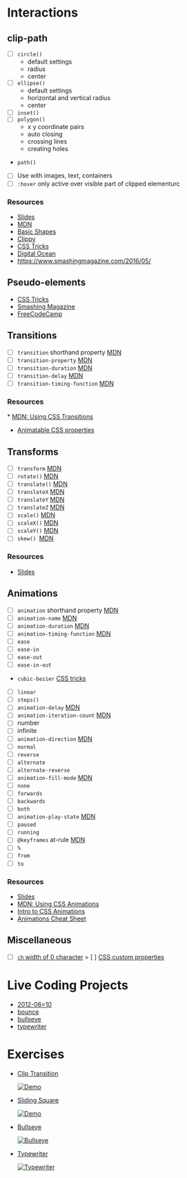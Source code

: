 # Interactions

## clip-path
- [ ] `circle()`
  * default settings
  * radius
  * center
- [ ] `ellipse()`
  * default settings
  * horizontal and vertical radius
  * center
- [ ] `inset()`
- [ ] `polygon()`
  * x y coordinate pairs
  * auto closing
  * crossing lines
  * creating holes
* `path()`
- [ ] Use with images, text, containers
- [ ] `:hover` only active over visible part of clipped elementurc

### Resources
* [Slides](slides/interaction/clip-path.pdf)
* [MDN](https://developer.mozilla.org/en-US/docs/Web/CSS/clip-path)
* [Basic Shapes](https://developer.mozilla.org/en-US/docs/Web/CSS/basic-shape)
* [Clippy](https://bennettfeely.com/clippy/)
* [CSS Tricks](https://css-tricks.com/animating-with-clip-path/)
* [Digital Ocean](https://www.digitalocean.com/community/tutorials/css-clipping-with-clip-path)
* https://www.smashingmagazine.com/2016/05/

## Pseudo-elements
* [CSS Tricks](https://css-tricks.com/pseudo-element-roundup/)
* [Smashing Magazine](https://www.smashingmagazine.com/2016/05/an-ultimate-guide-to-css-pseudo-classes-and-pseudo-elements/)
* [FreeCodeCamp](https://www.freecodecamp.org/news/css-pseudo-elements-before-and-after-selectors-explained/)

## Transitions
- [ ] `transition` shorthand property [MDN](https://developer.mozilla.org/en-US/docs/Web/CSS/transition)
- [ ] `transition-property` [MDN](https://developer.mozilla.org/en-US/docs/Web/CSS/transition-property)
- [ ] `transition-duration` [MDN](https://developer.mozilla.org/en-US/docs/Web/CSS/transition-duration)
- [ ] `transition-delay` [MDN](https://developer.mozilla.org/en-US/docs/Web/CSS/transition-delay)
- [ ] `transition-timing-function` [MDN](https://developer.mozilla.org/en-US/docs/Web/CSS/transition-timing-function)

### Resources
* [MDN: Using CSS Transitions](https://developer.mozilla.org/en-US/docs/Web/CSS/CSS_Transitions/Using_CSS_transitions)
* [Animatable CSS properties](https://developer.mozilla.org/en-US/docs/Web/CSS/CSS_animated_properties)

## Transforms
- [ ] `transform` [MDN](https://developer.mozilla.org/en-US/docs/Web/CSS/transform)
- [ ] `rotate()` [MDN](https://developer.mozilla.org/en-US/docs/Web/CSS/transform-function/rotate())
- [ ] `translate()` [MDN](https://developer.mozilla.org/en-US/docs/Web/CSS/transform-function/translate())
- [ ] `translateX` [MDN](https://developer.mozilla.org/en-US/docs/Web/CSS/transform-function/translateX)
- [ ] `translateY` [MDN](https://developer.mozilla.org/en-US/docs/Web/CSS/transform-function/translateY)
- [ ] `translateZ` [MDN](https://developer.mozilla.org/en-US/docs/Web/CSS/transform-function/translateZ)
- [ ] `scale()` [MDN](https://developer.mozilla.org/en-US/docs/Web/CSS/transform-function/scale())
- [ ] `scaleX()` [MDN](https://developer.mozilla.org/en-US/docs/Web/CSS/transform-function/scaleX())
- [ ] `scaleY()` [MDN](https://developer.mozilla.org/en-US/docs/Web/CSS/transform-function/scaleY())
- [ ] `skew() `[MDN](https://developer.mozilla.org/en-US/docs/Web/CSS/transform-function/skew())

### Resources
* [Slides](slides/interaction/transform.pdf)

## Animations
- [ ] `animation` shorthand property [MDN](https://developer.mozilla.org/en-US/docs/Web/CSS/animation)
- [ ] `animation-name` [MDN](https://developer.mozilla.org/en-US/docs/Web/CSS/animation-name)
- [ ] `animation-duration` [MDN](https://developer.mozilla.org/en-US/docs/Web/CSS/animation-duration)
- [ ] `animation-timing-function` [MDN](https://developer.mozilla.org/en-US/docs/Web/CSS/animation-timing-function)
- [ ] `ease`
- [ ] `ease-in`
- [ ] `ease-out`
- [ ] `ease-in-out`
* `cubic-bezier` [CSS tricks](https://css-tricks.com/advanced-css-animation-using-cubic-bezier/)
- [ ] `linear`
- [ ] `steps()`
- [ ] `animation-delay` [MDN](https://developer.mozilla.org/en-US/docs/Web/CSS/animation-delay)
- [ ] `animation-iteration-count` [MDN](https://developer.mozilla.org/en-US/docs/Web/CSS/animation-iteration-count)
- [ ] number
- [ ] infinite
- [ ] `animation-direction` [MDN](https://developer.mozilla.org/en-US/docs/Web/CSS/animation-direction)
- [ ] `normal`
- [ ] `reverse`
- [ ] `alternate`
- [ ] `alternate-reverse`
- [ ] `animation-fill-mode` [MDN](https://developer.mozilla.org/en-US/docs/Web/CSS/animation-fill-mode)
- [ ] `none`
- [ ] `forwards`
- [ ] `backwards`
- [ ] `both`
- [ ] `animation-play-state` [MDN](https://developer.mozilla.org/en-US/docs/Web/CSS/animation-play-state)
- [ ] `paused`
- [ ] `running`
- [ ] `@keyframes` at-rule [MDN](https://developer.mozilla.org/en-US/docs/Web/CSS/@keyframes)
- [ ] `%`
- [ ] `from`
- [ ] `to`

### Resources
* [Slides](slides/interaction/animation.pdf)
* [MDN: Using CSS Animations](https://developer.mozilla.org/en-US/docs/Web/CSS/CSS_Animations/Using_CSS_animations)
* [Intro to CSS Animations](https://dev.to/ljcdev/introduction-to-css-animation-4762)
* [Animations Cheat Sheet](https://learn-the-web.algonquindesign.ca/topics/css-animations-effects-cheat-sheet/)

## Miscellaneous
- [ ] [`ch` width of 0 character](https://meyerweb.com/eric/thoughts/2018/06/28/what-is-the-css-ch-unit/)
= [ ] [CSS custom properties](https://developer.mozilla.org/en-US/docs/Web/CSS/--*)


# Live Coding Projects
* [2012-06=10](https://github.com/FbW-E04-1/ClassBook/tree/main/UIB/2021-06-10)
* [bounce](https://github.com/FbW-E04-1/ClassBook/tree/main/UIB/2021-06-10/bounce)
* [bullseye](https://github.com/FbW-E04-1/ClassBook/tree/main/UIB/2021-06-10/bullseye)
* [typewriter](https://github.com/FbW-E04-1/ClassBook/tree/main/UIB/2021-06-10/typewriter)


# Exercises

* [Clip Transition](https://classroom.github.com/a/kdq1RsYF)

  [![Demo](data_img/interactions/transition.png)](https://dciforks.github.io/UIB-interaction-clip-transition/)

* [Sliding Square](https://classroom.github.com/a/OTaBJISV)

  [![Demo](data_img/interactions/sliding-square.png)](https://dciforks.github.io/UIB-interaction-animations-sliding-square/)


* [Bullseye](https://classroom.github.com/a/9AnBAA_E)

  [![Bullseye](data_img/interactions/bullseye.jpg)](https://dciforks.github.io/UIB-interaction-bullseye/)

* [Typewriter](https://classroom.github.com/a/D2r-LFWt)

  [![Typewriter](data_img/interactions/typewriter.png)](https://dciforks.github.io/UIB-interaction-typewriter/)
